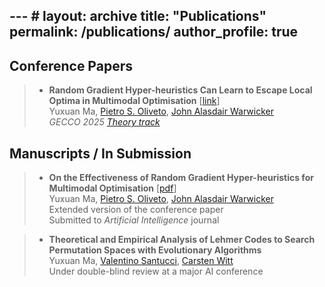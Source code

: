 --- # layout: archive
title: "Publications"
permalink: /publications/
author_profile: true
---

## Conference Papers

>- **Random Gradient Hyper-heuristics Can Learn to Escape Local Optima in Multimodal Optimisation** \[[link](https://dl.acm.org/doi/10.1145/3712256.3726406)\]<br>
  Yuxuan Ma, [Pietro S. Oliveto](https://peteroliveto.github.io/), [John Alasdair Warwicker](https://sop.ior.kit.edu/english/21_297.php)<br>
  *GECCO 2025 [Theory track](https://gecco-2025.sigevo.org/Accepted-Papers#&sort[wptrackerlist23-1]=0-1)*


## Manuscripts / In Submission

>- **On the Effectiveness of Random Gradient Hyper-heuristics for Multimodal Optimisation** \[[pdf](files/HHTwoRatesJournal.pdf)\]<br>
  Yuxuan Ma, [Pietro S. Oliveto](https://peteroliveto.github.io/), [John Alasdair Warwicker](https://sop.ior.kit.edu/english/21_297.php)<br>
  Extended version of the conference paper<br>
  Submitted to *Artificial Intelligence* journal
  
>- **Theoretical and Empirical Analysis of Lehmer Codes to Search Permutation Spaces with Evolutionary Algorithms**<br>
  Yuxuan Ma, [Valentino Santucci](https://valentinosantucci.github.io/), [Carsten Witt](https://www.imm.dtu.dk/~cawi/)<br>
  Under double-blind review at a major AI conference


<!-- {% if site.author.googlescholar %}
  <div class="wordwrap">You can also find my articles on <a href="{{site.author.googlescholar}}">my Google Scholar profile</a>.</div>
{% endif %}

{% include base_path %}


{% if site.publication_category %}
  {% for category in site.publication_category  %}
    {% assign title_shown = false %}
    {% for post in site.publications reversed %}
      {% if post.category != category[0] %}
        {% continue %}
      {% endif %}
      {% unless title_shown %}
        <h2>{{ category[1].title }}</h2><hr />
        {% assign title_shown = true %}
      {% endunless %}
      {% include archive-single.html %}
    {% endfor %}
  {% endfor %}
{% else %}
  {% for post in site.publications reversed %}
    {% include archive-single.html %}
  {% endfor %}
{% endif %}




